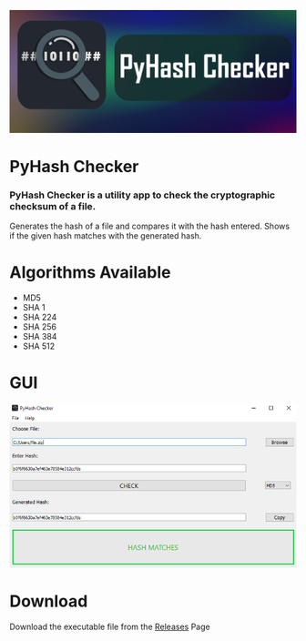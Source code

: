 ![Banner](assets/banner.png)

# PyHash Checker

### PyHash Checker is a utility app to check the cryptographic checksum of a file.
Generates the hash of a file and compares it with the hash entered.
Shows if the given hash matches with the generated hash.

# Algorithms Available

- MD5
- SHA 1
- SHA 224
- SHA 256
- SHA 384
- SHA 512

# GUI

![Screenshot](assets/screenshot.png)

# Download

Download the executable file from the [Releases](https://github.com/PixelRBN/PyHash-Checker/releases) Page
